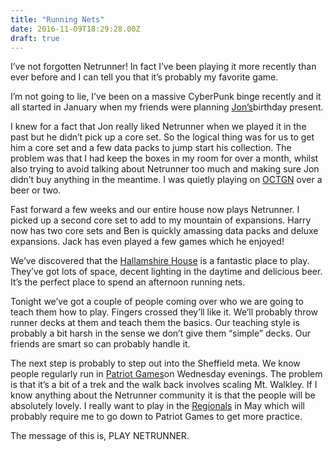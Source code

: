 ```yaml
---
title: "Running Nets"
date: 2016-11-09T18:29:28.00Z
draft: true
---
```


I’ve not forgotten Netrunner! In fact I’ve been playing it more recently than ever before and I can tell you that it’s probably my favorite game.
 
I’m not going to lie, I’ve been on a massive CyberPunk binge recently and it all started in January when my friends were planning [Jon’s](https://scifiadventure.wordpress.com)birthday present.
 
I knew for a fact that Jon really liked Netrunner when we played it in the past but he didn’t pick up a core set. So the logical thing was for us to get him a core set and a few data packs to jump start his collection. The problem was that I had keep the boxes in my room for over a month, whilst also trying to avoid talking about Netrunner too much and making sure Jon didn’t buy anything in the meantime. I was quietly playing on [OCTGN](http://www.octgn.net/) over a beer or two.
 
Fast forward a few weeks and our entire house now plays Netrunner. I picked up a second core set to add to my mountain of expansions. Harry now has two core sets and Ben is quickly amassing data packs and deluxe expansions. Jack has even played a few games which he enjoyed!
 
We’ve discovered that the [Hallamshire House](http://www.myhallamshire.co.uk/House.html) is a fantastic place to play. They’ve got lots of space, decent lighting in the daytime and delicious beer. It’s the perfect place to spend an afternoon running nets.
 
Tonight we’ve got a couple of people coming over who we are going to teach them how to play. Fingers crossed they’ll like it. We’ll probably throw runner decks at them and teach them the basics. Our teaching style is probably a bit harsh in the sense we don’t give them “simple” decks. Our friends are smart so can probably handle it.
 
The next step is probably to step out into the Sheffield meta. We know people regularly run in [Patriot Games](http://www.patriotgames.ltd.uk/store/)on Wednesday evenings. The problem is that it’s a bit of a trek and the walk back involves scaling Mt. Walkley. If I know anything about the Netrunner community it is that the people will be absolutely lovely.  I really want to play in the [Regionals](https://www.facebook.com/events/1619188071650904/) in May which will probably require me to go down to Patriot Games to get more practice.
 
The message of this is, PLAY NETRUNNER.
